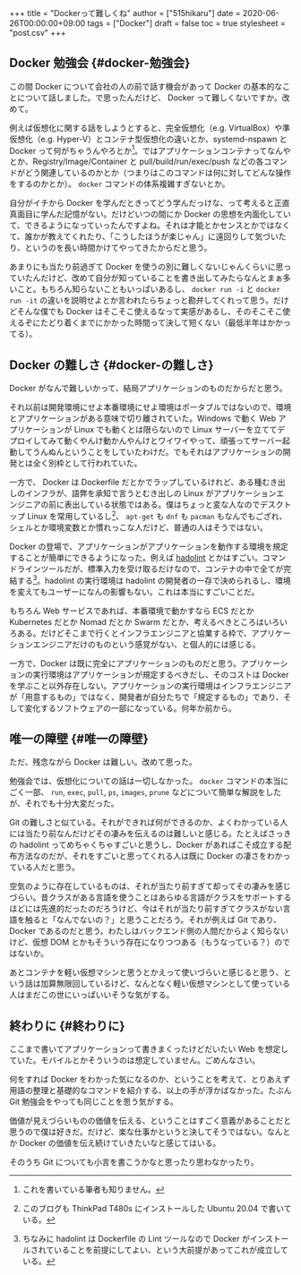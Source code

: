 +++
title = "Dockerって難しくね"
author = ["515hikaru"]
date = 2020-06-26T00:00:00+09:00
tags = ["Docker"]
draft = false
toc = true
stylesheet = "post.csv"
+++

## Docker 勉強会 {#docker-勉強会}

この間 Docker について会社の人の前で話す機会があって Docker の基本的なことについて話しました。で思ったんだけど、 Docker って難しくないですか。改めて。

例えば仮想化に関する話をしようとすると、完全仮想化（e.g. VirtualBox）や準仮想化（e.g. Hyper-V）とコンテナ型仮想化の違いとか、systemd-nspawn と Docker って何がちゃうんやろとか[^fn:1]。ではアプリケーションコンテナってなんやとか、Registry/Image/Container と pull/build/run/exec/push などの各コマンドがどう関連しているのかとか（つまりはこのコマンドは何に対してどんな操作をするのかとか）。 `docker` コマンドの体系複雑すぎないとか。

自分がイチから Docker を学んだときってどう学んだっけな、って考えると正直真面目に学んだ記憶がない。だけどいつの間にか Docker の思想を内面化していて、できるようになっていったんですよね。それは才能とかセンスとかではなくて、誰かが教えてくれたり、「こうしたほうが楽じゃん」に遠回りして気づいたり、というのを長い時間かけてやってきたからだと思う。

あまりにも当たり前過ぎて Docker を使うの別に難しくないじゃんくらいに思っていたんだけど、改めて自分が知っていることを書き出してみたらなんとまぁ多いこと。もちろん知らないこともいっぱいあるし、 `docker run -i` と `docker run -it` の違いを説明せよとか言われたらちょっと勘弁してくれって思う。だけどそんな僕でも Docker はそこそこ使えるなって実感があるし、そのそこそこ使えるぞにたどり着くまでにかかった時間って決して短くない（最低半年はかかってる）。


## Docker の難しさ {#docker-の難しさ}

Docker がなんで難しいかって、結局アプリケーションのものだからだと思う。

それ以前は開発環境にせよ本番環境にせよ環境はポータブルではないので、環境とアプリケーションがある意味で切り離されていた。Windows で動く Web アプリケーションが Linux でも動くとは限らないので Linux サーバーを立ててデプロイしてみて動くやんけ動かんやんけとワイワイやって、頑張ってサーバー起動してうんぬんということをしていたわけだ。でもそれはアプリケーションの開発とは全く別枠として行われていた。

一方で、 Docker は Dockerfile だとかでラップしているけれど、ある種むき出しのインフラが、語弊を承知で言うとむき出しの Linux がアプリケーションエンジニアの前に表出している状態ではある。僕はちょっと変な人なのでデスクトップ Linux を常用しているし[^fn:2]、 `apt-get` も `dnf` も `pacman` もなんでもござれ、シェルとか環境変数とか慣れっこな人だけど、普通の人はそうではない。

Docker の登場で、アプリケーションがアプリケーションを動作する環境を規定することが簡単にできるようになった。例えば [hadolint](https://github.com/hadolint/hadolint) とかはすごい。コマンドラインツールだが、標準入力を受け取るだけなので、コンテナの中で全てが完結する[^fn:3]。hadolint の実行環境は hadolint の開発者の一存で決められるし、環境を変えてもユーザーになんの影響もない。これは本当にすごいことだ。

もちろん Web サービスであれば、本番環境で動かすなら ECS だとか Kubernetes だとか Nomad だとか Swarm だとか、考えるべきところはいろいろある。だけどそこまで行くとインフラエンジニアと協業する枠で、アプリケーションエンジニアだけのものという感覚がない、と個人的には感じる。

一方で、Docker は既に完全にアプリケーションのものだと思う。アプリケーションの実行環境はアプリケーションが規定するべきだし、そのコストは Docker を学ぶこと以外存在しない。アプリケーションの実行環境はインフラエンジニアが「用意するもの」ではなく、開発者が自分たちで「規定するもの」であり、そして変化するソフトウェアの一部になっている。何年か前から。


## 唯一の障壁 {#唯一の障壁}

ただ、残念ながら Docker は難しい。改めて思った。

勉強会では、仮想化についての話は一切しなかった。 `docker` コマンドの本当にごく一部、 `run`, `exec`, `pull`, `ps`, `images`, `prune` などについて簡単な解説をしたが、それでも十分大変だった。

Git の難しさと似ている。それができれば何ができるのか、よくわかっている人には当たり前なんだけどその凄みを伝えるのは難しいと感じる。たとえばさっきの hadolint ってめちゃくちゃすごいと思うし、Docker があればこそ成立する配布方法なのだが、それをすごいと思ってくれる人は既に Docker の凄さをわかっている人だと思う。

空気のように存在しているものは、それが当たり前すぎて却ってその凄みを感じづらい。昔クラスがある言語を使うことはあらゆる言語がクラスをサポートするほどには先進的だったのだろうけど、今はそれが当たり前すぎてクラスがない言語を触ると「なんでないの？」と思うことだろう。それが例えば Git であり、 Docker であるのだと思う。わたしはバックエンド側の人間だからよく知らないけど、仮想 DOM とかもそういう存在になりつつある（もうなっている？）のではないか。

あとコンテナを軽い仮想マシンと思うとかえって使いづらいと感じると思う、という話は加算無限回しているけど、なんとなく軽い仮想マシンとして使っている人はまだこの世にいっぱいいそうな気がする。


## 終わりに {#終わりに}

ここまで書いてアプリケーションって書きまくったけどだいたい Web を想定していた。モバイルとかそういうのは想定していません。ごめんなさい。

何をすれば Docker をわかった気になるのか、ということを考えて、とりあえず用語の整理と基礎的なコマンドを紹介する、以上の手が浮かばなかった。たぶん Git 勉強会をやっても同じことを思う気がする。

価値が見えづらいものの価値を伝える、ということはすごく意義があることだと思うので僕は好きだ。だけど、楽な仕事かというと決してそうではない。なんとか Docker の価値を伝え続けていきたいなと感じてはいる。

そのうち Git についても小言を書こうかなと思ったり思わなかったり。

[^fn:1]: これを書いている筆者も知りません。
[^fn:2]: このブログも ThinkPad T480s にインストールした Ubuntu 20.04 で書いている。
[^fn:3]: ちなみに hadolint は Dockerfile の Lint ツールなので Docker がインストールされていることを前提にしてよい、という大前提があってこれが成立している。